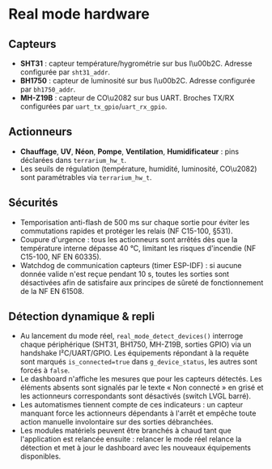 # Real mode hardware

## Capteurs
- **SHT31** : capteur température/hygrométrie sur bus I\u00b2C. Adresse configurée par `sht31_addr`.
- **BH1750** : capteur de luminosité sur bus I\u00b2C. Adresse configurée par `bh1750_addr`.
- **MH-Z19B** : capteur de CO\u2082 sur bus UART. Broches TX/RX configurées par `uart_tx_gpio`/`uart_rx_gpio`.

## Actionneurs
- **Chauffage**, **UV**, **Néon**, **Pompe**, **Ventilation**, **Humidificateur** : pins déclarées dans `terrarium_hw_t`.
- Les seuils de régulation (température, humidité, luminosité, CO\u2082) sont paramétrables via `terrarium_hw_t`.

## Sécurités
- Temporisation anti-flash de 500 ms sur chaque sortie pour éviter les commutations rapides et protéger les relais (NF C15-100, §531).
- Coupure d'urgence : tous les actionneurs sont arrêtés dès que la température interne dépasse 40 °C, limitant les risques d'incendie (NF C15-100, NF EN 60335).
- Watchdog de communication capteurs (timer ESP-IDF) : si aucune donnée valide n'est reçue pendant 10 s, toutes les sorties sont désactivées afin de satisfaire aux principes de sûreté de fonctionnement de la NF EN 61508.

## Détection dynamique & repli
- Au lancement du mode réel, `real_mode_detect_devices()` interroge chaque périphérique (SHT31, BH1750, MH-Z19B, sorties GPIO) via un handshake I²C/UART/GPIO. Les équipements répondant à la requête sont marqués `is_connected=true` dans `g_device_status`, les autres sont forcés à `false`.
- Le dashboard n'affiche les mesures que pour les capteurs détectés. Les éléments absents sont signalés par le texte « Non connecté » en grisé et les actionneurs correspondants sont désactivés (switch LVGL barré).
- Les automatismes tiennent compte de ces indicateurs : un capteur manquant force les actionneurs dépendants à l'arrêt et empêche toute action manuelle involontaire sur des sorties débranchées.
- Les modules matériels peuvent être branchés à chaud tant que l'application est relancée ensuite : relancer le mode réel relance la détection et met à jour le dashboard avec les nouveaux équipements disponibles.
